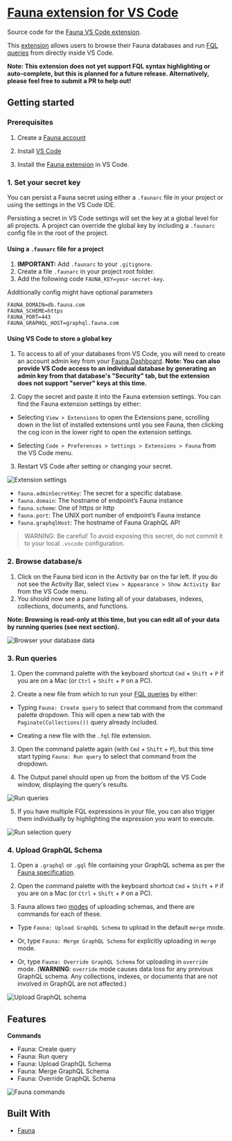 # [Fauna extension for VS Code](https://marketplace.visualstudio.com/items?itemName=fauna.fauna)

Source code for the [Fauna VS Code extension](https://marketplace.visualstudio.com/items?itemName=fauna.fauna).

This [extension](https://marketplace.visualstudio.com/items?itemName=fauna.fauna) allows users to browse their Fauna databases and run [FQL queries](https://docs.fauna.com/fauna/current/api/fql/) from directly inside VS Code.

**Note: This extension does not yet support FQL syntax highlighting or auto-complete, but this is planned for a future release. Alternatively, please feel free to submit a PR to help out!**

## Getting started

### Prerequisites

1. Create a [Fauna account](https://dashboard.fauna.com/accounts/register)

2. Install [VS Code](https://code.visualstudio.com/Download)

3. Install the [Fauna extension](https://marketplace.visualstudio.com/items?itemName=fauna.fauna) in VS Code.

### 1. Set your secret key

You can persist a Fauna secret using either a `.faunarc` file in your project or using the settings in the VS Code IDE.

Persisting a secret in VS Code settings will set the key at a global level for all projects. A project can override the global key by including a `.faunarc` config file in the root of the project.

#### Using a `.faunarc` file for a project

1. **IMPORTANT:** Add `.faunarc` to your `.gitignore`.
2. Create a file `.faunarc` in your project root folder.
3. Add the following code `FAUNA_KEY=your-secret-key`.

Additionally config might have optional parameters

```
FAUNA_DOMAIN=db.fauna.com
FAUNA_SCHEME=https
FAUNA_PORT=443
FAUNA_GRAPHQL_HOST=graphql.fauna.com
```

#### Using VS Code to store a global key

1. To access to all of your databases from VS Code, you will need to create an account admin key from your [Fauna Dashboard](https://dashboard.fauna.com/keys). **Note: You can also provide VS Code access to an individual database by generating an admin key from that database's "Security" tab, but the extension does not support "server" keys at this time.**

2. Copy the secret and paste it into the Fauna extension settings. You can find the Fauna extension settings by either:

- Selecting `View > Extensions` to open the Extensions pane, scrolling down in the list of installed extensions until you see Fauna, then clicking the cog icon in the lower right to open the extension settings.

- Selecting `Code > Preferences > Settings > Extensions > Fauna` from the VS Code menu.

3. Restart VS Code after setting or changing your secret.

![Extension settings](media/extension-settings.png)

- `fauna.adminSecretKey`: The secret for a specific database.
- `fauna.domain`: The hostname of endpoint’s Fauna instance
- `fauna.scheme`: One of https or http
- `fauna.port`: The UNIX port number of endpoint’s Fauna instance
- `fauna.graphqlHost`: The hostname of Fauna GraphQL API

> WARNING: Be careful! To avoid exposing this secret, do not commit it to your local `.vscode` configuration.

### 2. Browse database/s

1. Click on the Fauna bird icon in the Activity bar on the far left. If you do not see the Activity Bar, select `View > Appearance > Show Activity Bar` from the VS Code menu.
2. You should now see a pane listing all of your databases, indexes, collections, documents, and functions.

**Note: Browsing is read-only at this time, but you can edit all of your data by running queries (see next section).**

![Browser your database data](media/browse-feature.png)

### 3. Run queries

1. Open the command palette with the keyboard shortcut `Cmd` + `Shift` + `P` if you are on a Mac (or `Ctrl` + `Shift` + `P` on a PC).

2. Create a new file from which to run your [FQL queries](https://docs.fauna.com/fauna/current/api/fql/) by either:

- Typing `Fauna: Create query` to select that command from the command palette dropdown. This will open a new tab with the `Paginate(Collections())` query already included.

- Creating a new file with the `.fql` file extension.

3. Open the command palette again (with `Cmd` + `Shift` + `P`), but this time start typing `Fauna: Run query` to select that command from the dropdown.

4. The Output panel should open up from the bottom of the VS Code window, displaying the query's results.

![Run queries](media/query-feature.gif)

5. If you have multiple FQL expressions in your file, you can also trigger them individually by highlighting the expression you want to execute.

![Run selection query](media/selection-query.gif)

### 4. Upload GraphQL Schema

1. Open a `.graphql` or `.gql` file containing your GraphQL schema as per the [Fauna specification](https://docs.fauna.com/fauna/current/api/graphql).

2. Open the command palette with the keyboard shortcut `Cmd` + `Shift` + `P` if you are on a Mac (or `Ctrl` + `Shift` + `P` on a PC).

3. Fauna allows two [modes](https://docs.fauna.com/fauna/current/api/graphql/endpoints#modes) of uploading schemas, and there are commands for each of these.

- Type `Fauna: Upload GraphQL Schema` to upload in the default `merge` mode.

- Or, type `Fauna: Merge GraphQL Schema` for explicitly uploading in `merge` mode.

- Or, type `Fauna: Override GraphQL Schema` for uploading in `override` mode. (**WARNING**: `override` mode causes data loss for any previous GraphQL schema. Any collections, indexes, or documents that are not involved in GraphQL are not affected.)

![Upload GraphQL schema](media/upload-schema-cmd.gif)

## Features

**Commands**

- Fauna: Create query
- Fauna: Run query
- Fauna: Upload GraphQL Schema
- Fauna: Merge GraphQL Schema
- Fauna: Override GraphQL Schema

![Fauna commands](media/fauna-commands.png)

## Built With

- [Fauna](https://fauna.com/)
